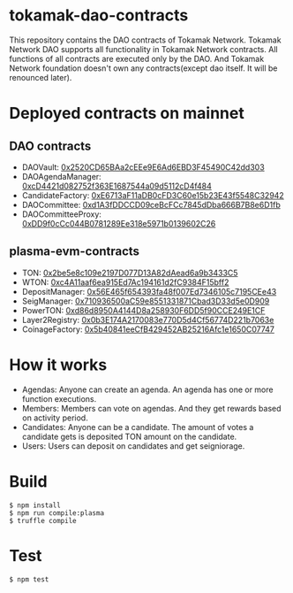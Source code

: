 # tokamak-dao-contracts

This repository contains the DAO contracts of Tokamak Network. Tokamak Network DAO supports all functionality in Tokamak Network contracts. All functions of all contracts are executed only by the DAO. And Tokamak Network foundation doesn't own any contracts(except dao itself. It will be renounced later).

# Deployed contracts on mainnet

## DAO contracts

* DAOVault: [0x2520CD65BAa2cEEe9E6Ad6EBD3F45490C42dd303](https://etherscan.io/address/0x2520CD65BAa2cEEe9E6Ad6EBD3F45490C42dd303)
* DAOAgendaManager: [0xcD4421d082752f363E1687544a09d5112cD4f484](https://etherscan.io/address/0xcD4421d082752f363E1687544a09d5112cD4f484)
* CandidateFactory: [0xE6713aF11aDB0cFD3C60e15b23E43f5548C32942](https://etherscan.io/address/0xE6713aF11aDB0cFD3C60e15b23E43f5548C32942)
* DAOCommittee: [0xd1A3fDDCCD09ceBcFCc7845dDba666B7B8e6D1fb](https://etherscan.io/address/0xd1A3fDDCCD09ceBcFCc7845dDba666B7B8e6D1fb)
* DAOCommitteeProxy: [0xDD9f0cCc044B0781289Ee318e5971b0139602C26](https://etherscan.io/address/0xDD9f0cCc044B0781289Ee318e5971b0139602C26)

## plasma-evm-contracts

* TON: [0x2be5e8c109e2197D077D13A82dAead6a9b3433C5](https://etherscan.io/address/0x2be5e8c109e2197D077D13A82dAead6a9b3433C5)
* WTON: [0xc4A11aaf6ea915Ed7Ac194161d2fC9384F15bff2](https://etherscan.io/address/0xc4A11aaf6ea915Ed7Ac194161d2fC9384F15bff2)
* DepositManager: [0x56E465f654393fa48f007Ed7346105c7195CEe43](https://etherscan.io/address/0x56E465f654393fa48f007Ed7346105c7195CEe43)
* SeigManager: [0x710936500aC59e8551331871Cbad3D33d5e0D909](https://etherscan.io/address/0x710936500aC59e8551331871Cbad3D33d5e0D909)
* PowerTON: [0xd86d8950A4144D8a258930F6DD5f90CCE249E1CF](https://etherscan.io/address/0xd86d8950A4144D8a258930F6DD5f90CCE249E1CF)
* Layer2Registry: [0x0b3E174A2170083e770D5d4Cf56774D221b7063e](https://etherscan.io/address/0x0b3E174A2170083e770D5d4Cf56774D221b7063e)
* CoinageFactory: [0x5b40841eeCfB429452AB25216Afc1e1650C07747](https://etherscan.io/address/0x5b40841eeCfB429452AB25216Afc1e1650C07747)

# How it works

* Agendas: Anyone can create an agenda. An agenda has one or more function executions.
* Members: Members can vote on agendas. And they get rewards based on activity period.
* Candidates: Anyone can be a candidate. The amount of votes a candidate gets is deposited TON amount on the candidate.
* Users: Users can deposit on candidates and get seigniorage.

# Build

```
$ npm install
$ npm run compile:plasma
$ truffle compile
```

# Test

```
$ npm test
```
